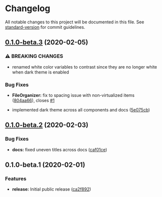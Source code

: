 # Changelog

All notable changes to this project will be documented in this file. See [standard-version](https://github.com/conventional-changelog/standard-version) for commit guidelines.

## [0.1.0-beta.3](https://github.com/PDFTron/webviewer-react-toolkit/compare/v0.1.0-beta.2...v0.1.0-beta.3) (2020-02-05)

### ⚠ BREAKING CHANGES

- renamed white color variables to contrast since they are no longer white when dark theme is enabled

### Bug Fixes

- **FileOrganizer:** fix to spacing issue with non-virtualized items ([804aa66](https://github.com/PDFTron/webviewer-react-toolkit/commit/804aa6698efd1cf25af39c36d5e307bc1b184515)), closes [#1](https://github.com/PDFTron/webviewer-react-toolkit/issues/1)

* implemented dark theme across all components and docs ([5e075cb](https://github.com/PDFTron/webviewer-react-toolkit/commit/5e075cb6aae66dcddc95933f8f9631644e52eefb))

## [0.1.0-beta.2](https://github.com/PDFTron/webviewer-react-toolkit/compare/v0.1.0-beta.1...v0.1.0-beta.2) (2020-02-03)

### Bug Fixes

- **docs:** fixed uneven titles across docs ([caf01ce](https://github.com/PDFTron/webviewer-react-toolkit/commit/caf01ce6e8edf17c011ee65544124511a90c7000))

## 0.1.0-beta.1 (2020-02-01)

### Features

- **release:** Initial public release ([ca2f892](https://github.com/PDFTron/webviewer-react-toolkit/commit/ca2f8929b3c015cb0d979c7dd540180dca1a8e51))

